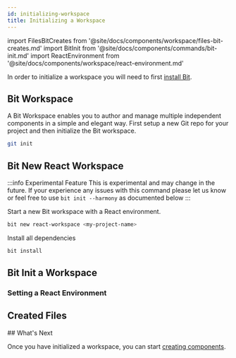 ```yaml
---
id: initializing-workspace
title: Initializing a Workspace
---
```


import FilesBitCreates from '@site/docs/components/workspace/files-bit-creates.md'
import BitInit from '@site/docs/components/commands/bit-init.md'
import ReactEnvironment from '@site/docs/components/workspace/react-environment.md'

In order to initialize a workspace you will need to first [install Bit](installing-bit).

## Bit Workspace

A Bit Workspace enables you to author and manage multiple independent components in a simple and elegant way. First setup a new Git repo for your project and then initialize the Bit workspace.

```bash
git init
```

## Bit New React Workspace

:::info Experimental Feature
This is experimental and may change in the future. If your experience any issues with this command please let us know or feel free to use `bit init --harmony` as documented below
:::

Start a new Bit workspace with a React environment.

```bash
bit new react-workspace <my-project-name>
```

Install all dependencies

```bash
bit install
```

## Bit Init a Workspace

<BitInit />

### Setting a React Environment

<ReactEnvironment />

## Created Files

<FilesBitCreates />
## What's Next

Once you have initialized a workspace, you can start [creating components](creating-components).
